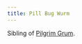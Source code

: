 ```yaml
---
title: Pill Bug Wurm
---
```


Sibling of [Pilgrim Grum](../../../pc/cracked-facade/pilgrim-grum.md).
